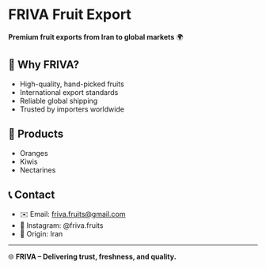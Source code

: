 # FRIVA Fruit Export

**Premium fruit exports from Iran to global markets** 🌍  

## 🌟 Why FRIVA?
- High-quality, hand-picked fruits  
- International export standards  
- Reliable global shipping  
- Trusted by importers worldwide  

## 🍊 Products
- Oranges  
- Kiwis  
- Nectarines  

## 📞 Contact
- ✉️ Email: friva.fruits@gmail.com  
- 📱 Instagram: @friva.fruits  
- 📍 Origin: Iran  

---

🌐 **FRIVA – Delivering trust, freshness, and quality.**
